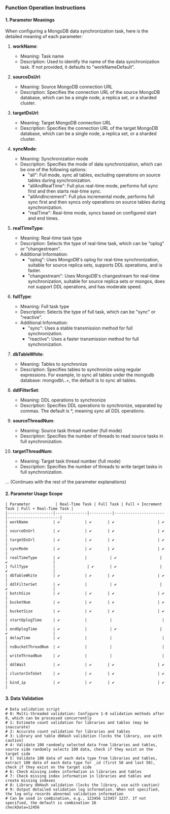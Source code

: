 ### Function Operation Instructions

#### 1. Parameter Meanings
When configuring a MongoDB data synchronization task, here is the detailed meaning of each parameter:

1. **workName**:
    - Meaning: Task name
    - Description: Used to identify the name of the data synchronization task. If not provided, it defaults to "workNameDefault".

2. **sourceDsUrl**:
    - Meaning: Source MongoDB connection URL
    - Description: Specifies the connection URL of the source MongoDB database, which can be a single node, a replica set, or a sharded cluster.

3. **targetDsUrl**:
    - Meaning: Target MongoDB connection URL
    - Description: Specifies the connection URL of the target MongoDB database, which can be a single node, a replica set, or a sharded cluster.

4. **syncMode**:
    - Meaning: Synchronization mode
    - Description: Specifies the mode of data synchronization, which can be one of the following options:
        - "all": Full mode, sync all tables, excluding operations on source tables during synchronization.
        - "allAndRealTime": Full plus real-time mode, performs full sync first and then starts real-time sync.
        - "allAndIncrement": Full plus incremental mode, performs full sync first and then syncs only operations on source tables during synchronization.
        - "realTime": Real-time mode, syncs based on configured start and end times.

5. **realTimeType**:
    - Meaning: Real-time task type
    - Description: Selects the type of real-time task, which can be "oplog" or "changestream".
    - Additional Information:
        - "oplog": Uses MongoDB's oplog for real-time synchronization, suitable for source replica sets, supports DDL operations, and is faster.
        - "changestream": Uses MongoDB's changestream for real-time synchronization, suitable for source replica sets or mongos, does not support DDL operations, and has moderate speed.

6. **fullType**:
    - Meaning: Full task type
    - Description: Selects the type of full task, which can be "sync" or "reactive".
    - Additional Information:
        - "sync": Uses a stable transmission method for full synchronization.
        - "reactive": Uses a faster transmission method for full synchronization.

7. **dbTableWhite**:
    - Meaning: Tables to synchronize
    - Description: Specifies tables to synchronize using regular expressions. For example, to sync all tables under the mongodb database: mongodb\\..+, the default is to sync all tables.

8. **ddlFilterSet**:
    - Meaning: DDL operations to synchronize
    - Description: Specifies DDL operations to synchronize, separated by commas. The default is *, meaning sync all DDL operations.

9. **sourceThreadNum**:
    - Meaning: Source task thread number (full mode)
    - Description: Specifies the number of threads to read source tasks in full synchronization.

10. **targetThreadNum**:
    - Meaning: Target task thread number (full mode)
    - Description: Specifies the number of threads to write target tasks in full synchronization.

... (Continues with the rest of the parameter explanations)

#### 2. Parameter Usage Scope
```
| Parameter           | Real-Time Task | Full Task | Full + Increment Task | Full + Real-Time Task |
|--------------------|--------------|----------|----------------------|-----------------------|
| workName           | ✔️           | ✔️       | ✔️                   | ✔️                    |
| sourceDsUrl        | ✔️           | ✔️       | ✔️                   | ✔️                    |
| targetDsUrl        | ✔️           | ✔️       | ✔️                   | ✔️                    |
| syncMode           | ✔️           | ✔️       | ✔️                   | ✔️                    |
| realTimeType       | ✔️           |          | ✔️                   | ✔️                    |
| fullType           |              | ✔️       | ✔️                   | ✔️                    |
| dbTableWhite       | ✔️           | ✔️       | ✔️                   | ✔️                    |
| ddlFilterSet       | ✔️           |          | ✔️                   | ✔️                    |
| batchSize          | ✔️           | ✔️       | ✔️                   | ✔️                    |
| bucketNum          | ✔️           | ✔️       | ✔️                   | ✔️                    |
| bucketSize         | ✔️           | ✔️       | ✔️                   | ✔️                    |
| startOplogTime     | ✔️           |          |                      |                       |
| endOplogTime       | ✔️           |          | ✔️                   | ✔️                    |
| delayTime          | ✔️           |          |                      |                       |
| nsBucketThreadNum  | ✔️           |          |                      |                       |
| writeThreadNum     | ✔️           |          |                      |                       |
| ddlWait            | ✔️           | ✔️       | ✔️                   | ✔️                    |
| clusterInfoSet     | ✔️           | ✔️       | ✔️                   | ✔️                    |
| bind_ip            | ✔️           | ✔️       | ✔️                   | ✔️                    |
```

#### 3. Data Validation
```
# Data validation script
# 0: Multi-threaded validation: Configure 1-8 validation methods after 0, which can be processed concurrently
# 1: Estimate count validation for libraries and tables (may be inaccurate)
# 2: Accurate count validation for libraries and tables
# 3: Library and table dbHash validation (locks the library, use with caution)
# 4: Validate 100 randomly selected data from libraries and tables, source side randomly selects 100 data, check if they exist on the target side
# 5: Validate 100 data of each data type from libraries and tables, extract 100 data of each data type for _id (first 50 and last 50), check if they exist on the target side
# 6: Check missing index information in libraries and tables
# 7: Check missing index information in libraries and tables and create missing indexes
# 8: Library dbHash validation (locks the library, use with caution)
# 9: Output detailed validation log information. When not specified, the log only records abnormal validation information
# Can be used in combination, e.g., 123456 123457 1237. If not specified, the default is combination 16
checkData=12456
```

